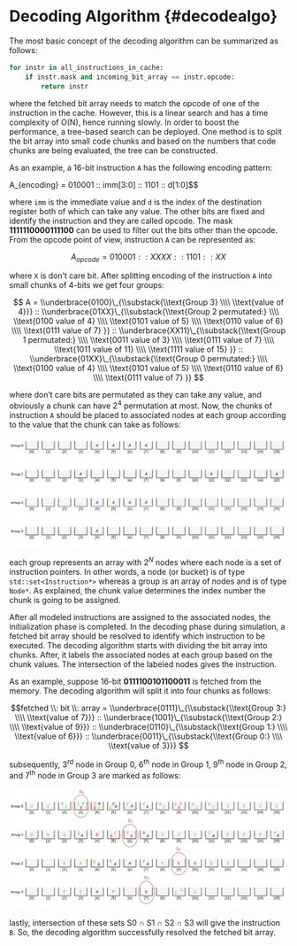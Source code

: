 Decoding Algorithm {#decodealgo}
==================

The most basic concept of the decoding algorithm can be summarized as follows:

```python
for instr in all_instructions_in_cache:
    if instr.mask and incoming_bit_array == instr.opcode:
        return instr
```

where the fetched bit array needs to match the opcode of one of the instruction in the cache. However, this is a linear search and has a time complexity of O(N), hence running slowly.  In order to boost the performance, a tree-based search can be deployed. One method is to split the bit array into small code chunks and based on the numbers that code chunks are being evaluated, the tree can be constructed.

As an example, a 16-bit instruction ``A`` has the following encoding pattern:

A_{encoding} = 010001 :: imm[3:0] :: 1101 :: d[1:0]$$</p>

where ``imm`` is the immediate value and ``d`` is the index of the destination register both of which can take any value. The other bits are fixed and identify the instruction and they are called opcode. The mask **1111110000111100** can be used to filter out the bits other than the opcode. From the opcode point of view, instruction ``A`` can be represented as:

$$A_{opcode} = 010001 :: XXXX :: 1101 :: XX$$

where ``X`` is don’t care bit. After splitting encoding of the instruction ``A`` into small chunks of 4-bits we get four groups:

$$
 A =
\\underbrace{0100}\_{\\substack{\\text{Group 3} \\\\ \\text{value of 4}}} ::
\\underbrace{01XX}\_{\\substack{\\text{Group 2 permutated:} \\\\ \\text{0100 value of 4} \\\\ \\text{0101 value of 5} \\\\ \\text{0110 value of 6} \\\\ \\text{0111 value of 7} }} ::
\\underbrace{XX11}\_{\\substack{\\text{Group 1 permutated:} \\\\ \\text{0011 value of 3} \\\\ \\text{0111 value of 7} \\\\ \\text{1011 value of 11} \\\\ \\text{1111 value of 15} }} ::
\\underbrace{01XX}\_{\\substack{\\text{Group 0 permutated:} \\\\ \\text{0100 value of 4} \\\\ \\text{0101 value of 5} \\\\ \\text{0110 value of 6} \\\\ \\text{0111 value of 7} }}
$$

where don’t care bits are permutated as they can take any value, and obviously a chunk can have $2^4$ permutation at most. Now, the chunks of instruction ``A`` should be placed to associated nodes at each group according to the value that the chunk can take as follows:

<center> <img src="newalgoassign.png" alt="Instruction assigment to associated nodes" width="650"> </center>

each group represents an array with $2^N$ nodes where each node is a set of instruction pointers. In other words, a node (or bucket) is of type ```std::set<Instruction*>``` whereas a group is an array of nodes and is of type ```Node*```. As explained, the chunk value determines the index number the chunk is going to be assigned.

After all modeled instructions are assigned to the associated nodes, the initialization phase is completed. In the decoding phase during simulation, a fetched bit array should be resolved to identify which instruction to be executed. The decoding algorithm starts with dividing the bit array into chunks. After, it labels the associated nodes at each group based on the chunk values. The intersection of the labeled nodes gives the instruction.

As an example, suppose 16-bit **0111100101100011** is fetched from the memory. The decoding algorithm will split it into four chunks as follows:

$$fetched \\: bit \\: array =
\\underbrace{0111}\_{\\substack{\\text{Group 3:} \\\\ \\text{value of 7}}} ::
\\underbrace{1001}\_{\\substack{\\text{Group 2:} \\\\ \\text{value of 9}}} ::
\\underbrace{0110}\_{\\substack{\\text{Group 1:} \\\\ \\text{value of 6}}} ::
\\underbrace{0011}\_{\\substack{\\text{Group 0:} \\\\ \\text{value of 3}}}
$$

subsequently, 3<sup>rd</sup> node in Group 0, 6<sup>th</sup> node in Group 1, 9<sup>th</sup> node in Group 2, and 7<sup>th</sup> node in Group 3 are marked as follows:

<center> <img src="newalgodecode.png" alt="Instruction assigment to associated nodes" width="650"> </center>

lastly, intersection of these sets S0 ∩ S1 ∩ S2 ∩ S3 will give the instruction ``B``. So, the decoding algorithm successfully resolved the fetched bit array.